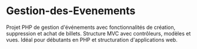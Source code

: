 # Gestion-des-Evenements
Projet PHP de gestion d'événements avec fonctionnalités de création, suppression et achat de billets. Structure MVC avec contrôleurs, modèles et vues. Idéal pour débutants en PHP et structuration d'applications web.
